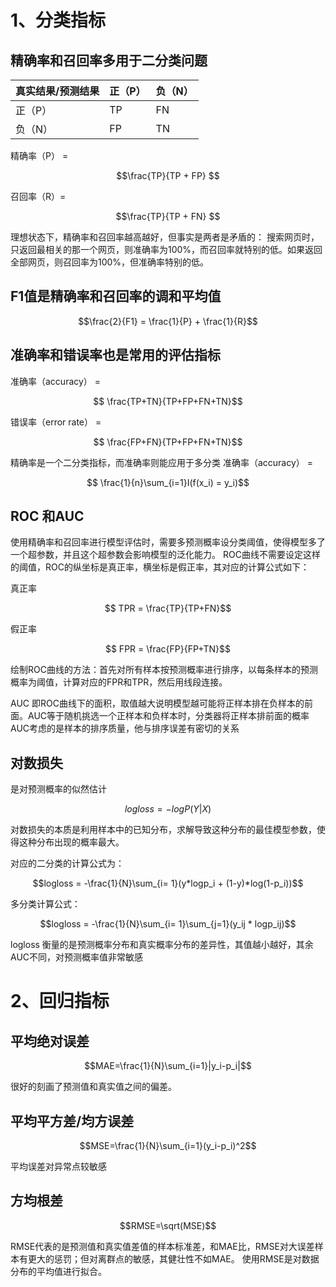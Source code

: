 # 1、分类指标
## 精确率和召回率多用于二分类问题

真实结果/预测结果 | 正（P）| 负（N）
---|---|---|
正（P） | TP | FN
负（N） | FP |TN



精确率（P） = 
```math
\frac{TP}{TP + FP}

```

召回率（R）=
```math
\frac{TP}{TP + FN}

```

理想状态下，精确率和召回率越高越好，但事实是两者是矛盾的：
搜索网页时，只返回最相关的那一个网页，则准确率为100%，而召回率就特别的低。如果返回全部网页，则召回率为100%，但准确率特别的低。


## F1值是精确率和召回率的调和平均值
```math
\frac{2}{F1} = \frac{1}{P} + \frac{1}{R}
```

## 准确率和错误率也是常用的评估指标

准确率（accuracy） = 

```math
  \frac{TP+TN}{TP+FP+FN+TN}
```

错误率（error rate） = 
```math
 \frac{FP+FN}{TP+FP+FN+TN}
```

精确率是一个二分类指标，而准确率则能应用于多分类
准确率（accuracy） = 

```math
 \frac{1}{n}\sum_{i=1}I(f(x_i) = y_i)
```

## ROC 和AUC

使用精确率和召回率进行模型评估时，需要多预测概率设分类阈值，使得模型多了一个超参数，并且这个超参数会影响模型的泛化能力。
ROC曲线不需要设定这样的阈值，ROC的纵坐标是真正率，横坐标是假正率，其对应的计算公式如下：

真正率

```math
  TPR = \frac{TP}{TP+FN}
```
假正率

```math
  FPR = \frac{FP}{FP+TN}
```

绘制ROC曲线的方法：首先对所有样本按预测概率进行排序，以每条样本的预测概率为阈值，计算对应的FPR和TPR，然后用线段连接。

AUC 即ROC曲线下的面积，取值越大说明模型越可能将正样本排在负样本的前面。AUC等于随机挑选一个正样本和负样本时，分类器将正样本排前面的概率
AUC考虑的是样本的排序质量，他与排序误差有密切的关系

## 对数损失
是对预测概率的似然估计
```math
  log loss = -logP(Y|X)
```
对数损失的本质是利用样本中的已知分布，求解导致这种分布的最佳模型参数，使得这种分布出现的概率最大。

对应的二分类的计算公式为：
```math
logloss = -\frac{1}{N}\sum_{i= 1}(y*logp_i + (1-y)*log(1-p_i))
```
多分类计算公式：
```math
logloss = -\frac{1}{N}\sum_{i= 1}\sum_{j=1}(y_ij * logp_ij)
```

logloss 衡量的是预测概率分布和真实概率分布的差异性，其值越小越好，其余AUC不同，对预测概率值非常敏感

# 2、回归指标
## 平均绝对误差

```math
MAE=\frac{1}{N}\sum_{i=1}|y_i-p_i|
```
很好的刻画了预测值和真实值之间的偏差。

## 平均平方差/均方误差
```math
MSE=\frac{1}{N}\sum_{i=1}(y_i-p_i)^2
```

平均误差对异常点较敏感

## 方均根差 
```math
RMSE=\sqrt(MSE)
```
RMSE代表的是预测值和真实值差值的样本标准差，和MAE比，RMSE对大误差样本有更大的惩罚；但对离群点的敏感，其健壮性不如MAE。
使用RMSE是对数据分布的平均值进行拟合。


